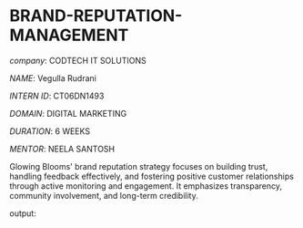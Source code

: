 # BRAND-REPUTATION-MANAGEMENT

*company*: CODTECH IT SOLUTIONS

*NAME*: Vegulla Rudrani 

*INTERN ID*: CT06DN1493

*DOMAIN*: DIGITAL MARKETING 

*DURATION*: 6 WEEKS 

*MENTOR*: NEELA SANTOSH

Glowing Blooms' brand reputation strategy focuses on building trust, handling feedback effectively, and fostering positive customer relationships through active monitoring and engagement. It emphasizes transparency, community involvement, and long-term credibility.

output: 
